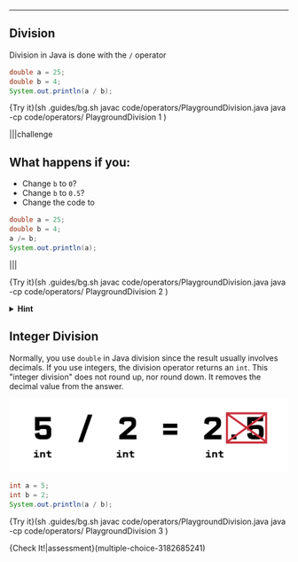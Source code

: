 ----------

## Division

Division in Java is done with the `/` operator

```java
double a = 25;
double b = 4;
System.out.println(a / b);
```

{Try it}(sh .guides/bg.sh javac code/operators/PlaygroundDivision.java java -cp code/operators/ PlaygroundDivision 1 )

|||challenge
## What happens if you:
* Change `b` to `0`?
* Change `b` to `0.5`?
* Change the code to
```java
double a = 25;
double b = 4;
a /= b;
System.out.println(a);
```

|||

{Try it}(sh .guides/bg.sh javac code/operators/PlaygroundDivision.java java -cp code/operators/ PlaygroundDivision 2 )

<details><summary><b>Hint</b></summary><code>/=</code> works similar to <code>+=</code> and <code>-=</code></details>

## Integer Division

Normally, you use `double` in Java division since the result usually involves decimals. If you use integers, the division operator returns an `int`. This "integer division" does not round up, nor round down. It removes the decimal value from the answer.

![.guides/img/intDivision](.guides/img/intDivision.png)

```java
int a = 5;
int b = 2;
System.out.println(a / b);
```

{Try it}(sh .guides/bg.sh javac code/operators/PlaygroundDivision.java java -cp code/operators/ PlaygroundDivision 3 )

{Check It!|assessment}(multiple-choice-3182685241)
